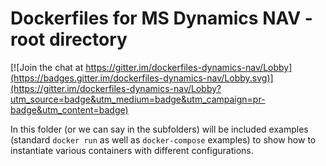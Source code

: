 # Dockerfiles for MS Dynamics NAV - root directory
[![Join the chat at https://gitter.im/dockerfiles-dynamics-nav/Lobby](https://badges.gitter.im/dockerfiles-dynamics-nav/Lobby.svg)](https://gitter.im/dockerfiles-dynamics-nav/Lobby?utm_source=badge&utm_medium=badge&utm_campaign=pr-badge&utm_content=badge)

In this folder (or we can say in the subfolders) will be included examples (standard `docker run` as well as `docker-compose` examples) to show how to instantiate various containers with different configurations.